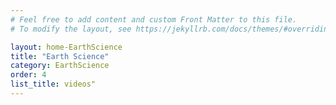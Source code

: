 ```yaml
---
# Feel free to add content and custom Front Matter to this file.
# To modify the layout, see https://jekyllrb.com/docs/themes/#overriding-theme-defaults

layout: home-EarthScience
title: "Earth Science"
category: EarthScience
order: 4
list_title: videos"
---
```


